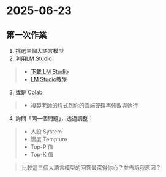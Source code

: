 # 2025-06-23

第一次作業
-
1. 挑選三個大語言模型
2. 利用LM Studio 
> - <a href="https://lmstudio.ai/" target='_blank'>下載 LM Studio</a>
> - <a href='https://the-walking-fish.com/p/lmstudio/' target='_blank'>LM Studio教學</a>
3. 或是 Colab
> - 複製老師的程式到你的雲端硬碟再修改與執行
4. 詢問「同一個問題」，透過調整：
> - 人設 System
> - 溫度 Tempture
> - Top-P 值
> - Top-K 值
 
> 比較這三個大語言模型的回答最深得你心？並告訴我原因？
